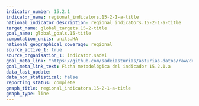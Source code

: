 ```yaml
---
indicator_number: 15.2.1
indicator_name: regional_indicators.15-2-1-a-title
national_indicator_description: regional_indicators.15-2-1-a-title
target_name: global_targets.15-2-title
goal_name: global_goals.15-title
computation_units: units.HA
national_geographical_coverage: regional
source_active_1: true
source_organisation_1: indicator.sadei
goal_meta_link: "https://github.com/sadeiasturias/asturias-datos/raw/develop/descargas/metodologia/15.2.1.a.pdf"
goal_meta_link_text: Ficha metodológica del indicador 15.2.1.a
data_last_update:  
data_non_statistical: false
reporting_status: complete
graph_title: regional_indicators.15-2-1-a-title
graph_type: line
---
```

